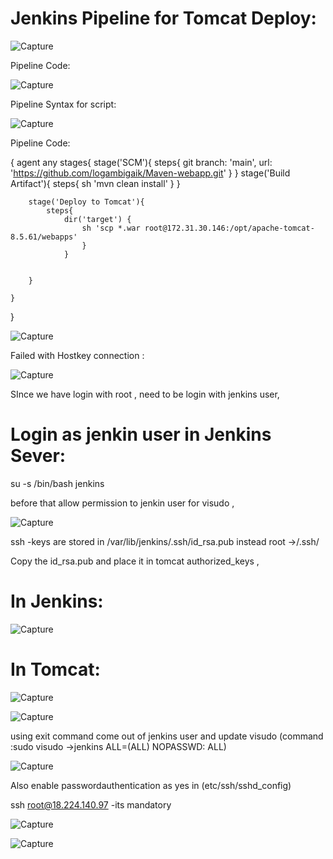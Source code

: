 Jenkins Pipeline for Tomcat Deploy:
==================================

![Capture](https://user-images.githubusercontent.com/54719289/103571270-97278800-4ef0-11eb-8fa6-774f7dd8508b.JPG)


Pipeline Code:

![Capture](https://user-images.githubusercontent.com/54719289/103571473-f1c0e400-4ef0-11eb-85de-03994c0d8fdf.JPG)


Pipeline Syntax for script:

![Capture](https://user-images.githubusercontent.com/54719289/103571607-3482bc00-4ef1-11eb-9ff1-a1f10954fe69.JPG)

Pipeline Code:

{
    agent any
    stages{
        stage('SCM'){
            steps{
                git branch: 'main', url: 'https://github.com/logambigaik/Maven-webapp.git'
            }
        }
        stage('Build Artifact'){
            steps{
                sh 'mvn clean install'
            }
        }
        
        stage('Deploy to Tomcat'){
            steps{
                dir('target') {
                    sh 'scp *.war root@172.31.30.146:/opt/apache-tomcat-8.5.61/webapps'
                    }
                }       
                       
        
        }
        
    }
}


![Capture](https://user-images.githubusercontent.com/54719289/103572669-f38ba700-4ef2-11eb-817f-d90ff039a527.JPG)


Failed with Hostkey connection :

![Capture](https://user-images.githubusercontent.com/54719289/103573139-c2f83d00-4ef3-11eb-9f86-3866fc29751a.JPG)

SInce we have login with root , need to be login with jenkins user,

Login as jenkin user in Jenkins Sever:
=====================================

su -s /bin/bash jenkins

before that allow permission to jenkin user for visudo ,

![Capture](https://user-images.githubusercontent.com/54719289/103573485-55004580-4ef4-11eb-9438-cf9992964e6b.JPG)

ssh -keys are stored in /var/lib/jenkins/.ssh/id_rsa.pub instead root ->/.ssh/

Copy the id_rsa.pub and place it in tomcat authorized_keys ,

In Jenkins:
=========

![Capture](https://user-images.githubusercontent.com/54719289/103573901-0acb9400-4ef5-11eb-9fca-4b4c9daecd0e.JPG)

In Tomcat:
=========

![Capture](https://user-images.githubusercontent.com/54719289/103574044-3e0e2300-4ef5-11eb-96a6-609898b78127.JPG)

![Capture](https://user-images.githubusercontent.com/54719289/103574512-1a97a800-4ef6-11eb-984c-d7b5957b063f.JPG)

using exit command come out of jenkins user and update visudo (command :sudo visudo ->jenkins ALL=(ALL)       NOPASSWD: ALL)

![Capture](https://user-images.githubusercontent.com/54719289/103574822-a1e51b80-4ef6-11eb-871a-a070804409dd.JPG)

Also enable passwordauthentication as yes in (etc/ssh/sshd_config)
 
ssh root@18.224.140.97 -its mandatory

![Capture](https://user-images.githubusercontent.com/54719289/103577368-aca1af80-4efa-11eb-931b-40b6eeea355c.JPG)


![Capture](https://user-images.githubusercontent.com/54719289/103577604-246fda00-4efb-11eb-881a-369e9d24f9e4.JPG)


 


